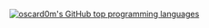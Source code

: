 
[![oscard0m's GitHub top programming languages](https://github-readme-stats.vercel.app/api/top-langs/?username=joaorezend3&langs_count=8&layout=compact&theme=aura)](https://github.com/anuraghazra/github-readme-stats)
